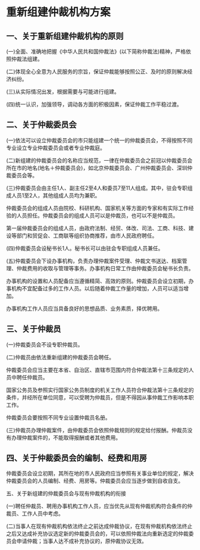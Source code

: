 # 重新组建仲裁机构方案



## 一、关于重新组建仲裁机构的原则

(一)全面、准确地把握《中华人民共和国仲裁法》(以下简称仲裁法)精神，严格依照仲裁法组建。

(二)体现全心全意为人民服务的宗旨，保证仲裁能够按照公正、及时的原则解决经济纠纷。

(三)从实际情况出发，根据需要与可能进行组建。

(四)统一认识，加强领导，调动各方面的积极因素，保证仲裁工作平稳过渡。

## 二、关于仲裁委员会

(一)依法可以设立仲裁委员会的市只能组建一个统一的仲裁委员会，不得按照不同专业设立专业仲裁委员会或者专业仲裁庭。

(二)新组建的仲裁委员会的名称应当规范，一律在仲裁委员会之前冠以仲裁委员会所在市的地名(地名＋仲裁委员会)，如北京仲裁委员会、广州仲裁委员会、深圳仲裁委员会等。

(三)仲裁委员会由主任1人、副主任2至4人和委员7至11人组成。其中，驻会专职组成人员1至2人，其他组成人员均为兼职。

仲裁委员会的组成人员由院校、科研机构、国家机关等方面的专家和有实际工作经验的人员担任。仲裁委员会的组成人员可以是仲裁员，也可以不是仲裁员。

第一届仲裁委员会的组成人员，由政府法制、经贸、体改、司法、工商、科技、建设等部门和贸促会、工商联等组织协商推荐，由市人民政府聘任。

(四)仲裁委员会设秘书长1人。秘书长可以由驻会专职组成人员兼任。

(五)仲裁委员会下设办事机构，负责办理仲裁案件受理、仲裁文书送达、档案管理、仲裁费用的收取与管理等事务。办事机构日常工作由仲裁委员会秘书长负责。

办事机构的设置和人员配备应当遵循精简、高效的原则。仲裁委员会设立初期，办事机构不宜配备过多的工作人员。以后随着仲裁工作量的增加，人员可以适当增加。

办事机构工作人员应当具备良好的思想品质、业务素质，择优聘用。

## 三、关于仲裁员

(一)仲裁委员会不设专职仲裁员。

(二)仲裁员由依法重新组建的仲裁委员会聘任。

仲裁委员会应当主要在本省、自治区、直辖市范围内符合仲裁法第十三条规定的人员中聘任仲裁员。

国家公务员及参照实行国家公务员制度的机关工作人员符合仲裁法第十三条规定的条件，并经所在单位同意，可以受聘为仲裁员，但是不得因从事仲裁工作影响本职工作。

仲裁委员会要按照不同专业设置仲裁员名册。

(三)仲裁员办理仲裁案件，由仲裁委员会依照仲裁规则的规定给付报酬。仲裁员没有办理仲裁案件的，不能取得报酬或者其他费用。

## 四、关于仲裁委员会的编制、经费和用房

仲裁委员会设立初期，其所在地的市人民政府应当参照有关事业单位的规定，解决仲裁委员会的人员编制、经费、用房等。仲裁委员会应当逐步做到自收自支。

五、关于新组建的仲裁委员会与现有仲裁机构的衔接

(一)聘任仲裁员、聘用办事机构工作人员，应当优先从现有仲裁机构符合条件的仲裁员、工作人员中考虑。

(二)当事人在现有仲裁机构依法终止之前达成仲裁协议，在现有仲裁机构依法终止之后又达成补充协议选定新的仲裁委员会的，可以依照仲裁法向重新选定的仲裁委员会申请仲裁；当事人达不成补充协议的，原仲裁协议无效。